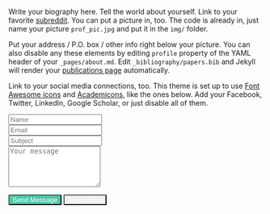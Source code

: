 Write your biography here. Tell the world about yourself. Link to your favorite [subreddit](http://reddit.com). You can put a picture in, too. The code is already in, just name your picture `prof_pic.jpg` and put it in the `img/` folder.

Put your address / P.O. box / other info right below your picture. You can also disable any these elements by editing `profile` property of the YAML header of your `_pages/about.md`. Edit `_bibliography/papers.bib` and Jekyll will render your [publications page](/al-folio/publications/) automatically.

Link to your social media connections, too. This theme is set up to use [Font Awesome icons](https://fontawesome.com/) and [Academicons](https://jpswalsh.github.io/academicons/), like the ones below. Add your Facebook, Twitter, LinkedIn, Google Scholar, or just disable all of them.
<div class="container mt-5">
    <form>
      <div class="form-row">
        <div class="form-group col-md-6">
          <input type="text" class="form-control" id="name" placeholder="Name">
        </div>
        <div class="form-group col-md-6">
          <input type="email" class="form-control" id="email" placeholder="Email">
        </div>
      </div>
      <div class="form-group">
        <input type="text" class="form-control" id="subject" placeholder="Subject">
      </div>
      <div class="form-group">
        <textarea class="form-control" id="message" rows="5" placeholder="Your message"></textarea>
      </div>
      <div class="form-actions" style= " margin-top: 15px;">
        <button type="submit" style="border-radius:5%;color:white;background-color:rgb(74,202,168)" class="btn ">Send Message</button>
        <button type="reset" style="border-radius:5%;color:white;" class="btn btn-secondary">Reset Form</button>
      </div>
    </form>
  </div>

